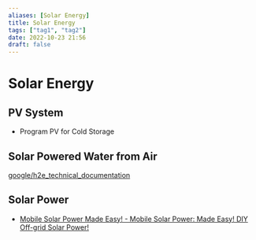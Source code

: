 ```yaml
---
aliases: [Solar Energy]
title: Solar Energy
tags: ["tag1", "tag2"]
date: 2022-10-23 21:56
draft: false
---
```


# Solar Energy

## PV System

- Program PV for Cold Storage

## Solar Powered Water from Air

[google/h2e_technical_documentation](https://github.com/google/h2e_technical_documentation)

## Solar Power

- [Mobile Solar Power Made Easy! - Mobile Solar Power: Made Easy! DIY Off-grid Solar Power!](https://www.mobile-solarpower.com/)
